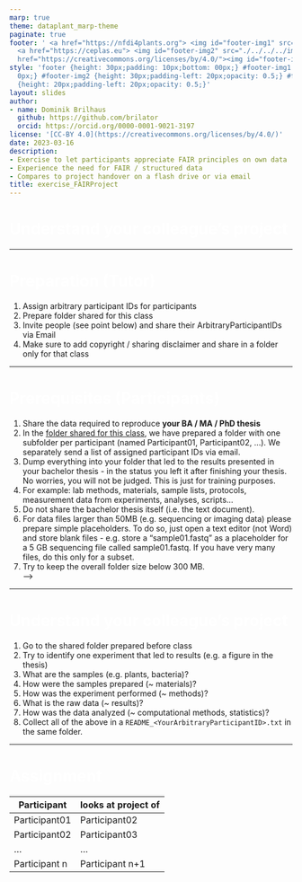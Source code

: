 ```yaml
---
marp: true
theme: dataplant_marp-theme
paginate: true
footer: ' <a href="https://nfdi4plants.org"> <img id="footer-img1" src="./../../../img/logos/DataPLANT/DataPLANT_logo_square_bg_transparent.svg"></a>
  <a href="https://ceplas.eu"> <img id="footer-img2" src="./../../../img/logos/CEPLAS/CEPLAS_Icon.jpeg"></a><a
  href="https://creativecommons.org/licenses/by/4.0/"><img id="footer-img3" src="./../../../img/logos/CreativeCommons/by.svg"></a> '
style: 'footer {height: 30px;padding: 10px;bottom: 00px;} #footer-img1 {height: 30px;padding-left:
  0px;} #footer-img2 {height: 30px;padding-left: 20px;opacity: 0.5;} #footer-img3
  {height: 20px;padding-left: 20px;opacity: 0.5;}'
layout: slides
author:
- name: Dominik Brilhaus
  github: https://github.com/brilator
  orcid: https://orcid.org/0000-0001-9021-3197
license: '[CC-BY 4.0](https://creativecommons.org/licenses/by/4.0/)'
date: 2023-03-16
description:
- Exercise to let participants appreciate FAIR principles on own data
- Experience the need for FAIR / structured data
- Compares to project handover on a flash drive or via email
title: exercise_FAIRProject
---
```


# Understand your colleague’s project

<style scoped>
h1{
  color: white;
}
section {
  text-align: center;
  background-color: #c21f3a;
}
section::after {
  display: none;
}
footer {
  display: none;
}
</style>

<!-- Source to slide(s) -->
<!-- ../../bricks/exercise_FAIRProject-Title.md -->


---

# Preparation (Tutor)

1. Assign arbitrary participant IDs for participants  
2. Prepare folder shared for this class
3. Invite people (see point below) and share their ArbitraryParticipantIDs via Email
4. Make sure to add copyright / sharing disclaimer and share in a folder only for that class

<!-- Source to slide(s) -->
<!-- ../../bricks/exercise_FAIRProject-Preparation_Tutor.md -->


---

# Prerequisites (Participants)
1. Share the data required to reproduce **your BA / MA / PhD thesis**  
2. In the [folder shared for this class](<link to folder>), we have prepared a folder <name of folder> with one subfolder per participant (named Participant01, Participant02, …). We separately send a list of assigned participant IDs via email.
3. Dump everything into your folder that led to the results presented in your bachelor thesis - in the status you left it after finishing your thesis. No worries, you will not be judged. This is just for training purposes.
4. For example: lab methods, materials, sample lists, protocols, measurement data from experiments, analyses, scripts…
5. Do not share the bachelor thesis itself (i.e. the text document).  
6. For data files larger than 50MB (e.g. sequencing or imaging data) please prepare simple placeholders. To do so, just open a text editor (not Word) and store blank files - e.g. store a “sample01.fastq” as a placeholder for a 5 GB sequencing file called sample01.fastq. If you have very many files, do this only for a subset.
7. Try to keep the overall folder size below 300 MB.  
 -->

<!-- Source to slide(s) -->
<!-- ../../bricks/exercise_FAIRProject-Prerequisites_Participants.md -->


---

# Understand your colleague’s project

1. Go to the shared folder prepared before class
1. Try to identify one experiment that led to results (e.g. a figure in the thesis)
1. What are the samples (e.g. plants, bacteria)?
1. How were the samples prepared (~ materials)?  
1. How was the experiment performed (~ methods)?
1. What is the raw data (~ results)?
1. How was the data analyzed (~ computational methods, statistics)?  
1. Collect all of the above in a `README_<YourArbitraryParticipantID>.txt` in the same folder.

<!-- Source to slide(s) -->
<!-- ../../bricks/exercise_FAIRProject-Understand_project.md -->


---

# Assignment

Participant | looks at project of
--- | ---
Participant01 | Participant02
Participant02 | Participant03
… | …
Participant n | Participant n+1

<!-- Source to slide(s) -->
<!-- ../../bricks/exercise_FAIRProject-Assignment.md -->
